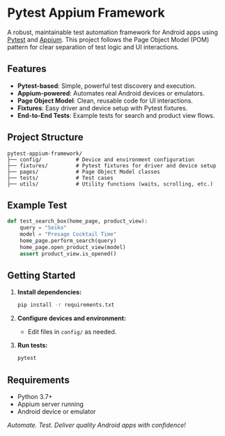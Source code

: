 # Pytest Appium Framework

A robust, maintainable test automation framework for Android apps using [Pytest](https://pytest.org/) and [Appium](https://appium.io/). This project follows the Page Object Model (POM) pattern for clear separation of test logic and UI interactions.

## Features

- **Pytest-based**: Simple, powerful test discovery and execution.
- **Appium-powered**: Automates real Android devices or emulators.
- **Page Object Model**: Clean, reusable code for UI interactions.
- **Fixtures**: Easy driver and device setup with Pytest fixtures.
- **End-to-End Tests**: Example tests for search and product view flows.

## Project Structure

```
pytest-appium-framework/
├── config/           # Device and environment configuration
├── fixtures/         # Pytest fixtures for driver and device setup
├── pages/            # Page Object Model classes
├── tests/            # Test cases
├── utils/            # Utility functions (waits, scrolling, etc.)
```

## Example Test

```python
def test_search_box(home_page, product_view):
    query = "Seiko"
    model = "Presage Cocktail Time"
    home_page.perform_search(query)
    home_page.open_product_view(model)
    assert product_view.is_opened()
```

## Getting Started

1. **Install dependencies:**
    ```bash
    pip install -r requirements.txt
    ```

2. **Configure devices and environment:**
    - Edit files in `config/` as needed.

3. **Run tests:**
    ```bash
    pytest
    ```

## Requirements

- Python 3.7+
- Appium server running
- Android device or emulator

*Automate. Test. Deliver quality Android apps with confidence!*
